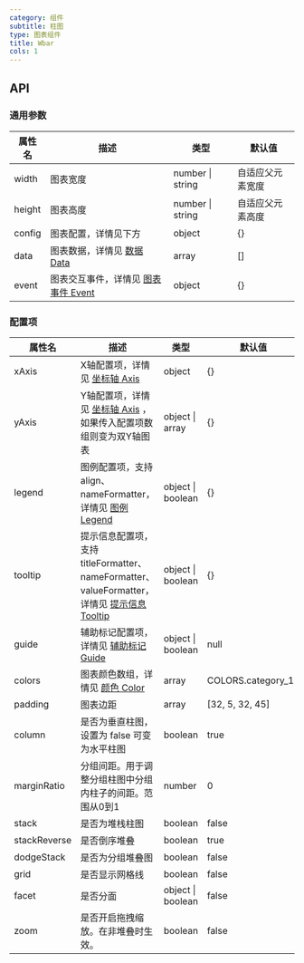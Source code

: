 ```yaml
---
category: 组件
subtitle: 柱图
type: 图表组件
title: Wbar
cols: 1
---
```



## API

### 通用参数

| 属性名    | 描述                                       | 类型               | 默认值      |
| ------ | ---------------------------------------- | ---------------- | -------- |
| width  | 图表宽度                                     | number \| string | 自适应父元素宽度 |
| height | 图表高度                                     | number \| string | 自适应父元素高度 |
| config | 图表配置，详情见下方                               | object           | {}       |
| data   | 图表数据，详情见 [数据 Data](http://aisc.alibaba-inc.com/site/pc#/cate/4/page/140) | array            | []       |
| event  | 图表交互事件，详情见 [图表事件 Event](http://aisc.alibaba-inc.com/site/pc#/cate/4/page/145) | object           | {}       |

### 配置项

| 属性名       | 描述                                                         | 类型              | 默认值             |
| ------------ | ------------------------------------------------------------ | ----------------- | ------------------ |
| xAxis        | X轴配置项，详情见 [坐标轴 Axis](http://aisc.alibaba-inc.com/site/pc#/cate/4/page/141) | object            | {}                 |
| yAxis        | Y轴配置项，详情见 [坐标轴 Axis](http://aisc.alibaba-inc.com/site/pc#/cate/4/page/141) ，如果传入配置项数组则变为双Y轴图表 | object \| array   | {}                 |
| legend       | 图例配置项，支持 align、nameFormatter，详情见 [图例 Legend](http://aisc.alibaba-inc.com/site/pc#/cate/4/page/142) | object \| boolean | {}                 |
| tooltip      | 提示信息配置项，支持 titleFormatter、nameFormatter、valueFormatter，详情见 [提示信息 Tooltip](http://aisc.alibaba-inc.com/site/pc#/cate/4/page/143) | object \| boolean | {}                 |
| guide        | 辅助标记配置项，详情见 [辅助标记 Guide](http://aisc.alibaba-inc.com/site/pc#/cate/4/page/144) | object \| boolean | null               |
| colors       | 图表颜色数组，详情见 [颜色 Color](http://aisc.alibaba-inc.com/site/pc#/cate/4/page/149) | array             | COLORS.category_12 |
| padding      | 图表边距                                                     | array             | [32, 5, 32, 45]    |
| column       | 是否为垂直柱图，设置为 false 可变为水平柱图                  | boolean           | true               |
| marginRatio  | 分组间距。用于调整分组柱图中分组内柱子的间距。范围从0到1     | number            | 0                  |
| stack        | 是否为堆栈柱图                                               | boolean           | false              |
| stackReverse | 是否倒序堆叠                                                 | boolean           | true               |
| dodgeStack   | 是否为分组堆叠图                                             | boolean           | false              |
| grid         | 是否显示网格线                                               | boolean           | false              |
| facet        | 是否分面                                                     | object \| boolean | false              |
| zoom         | 是否开启拖拽缩放。在非堆叠时生效。                           | boolean           | false              |
